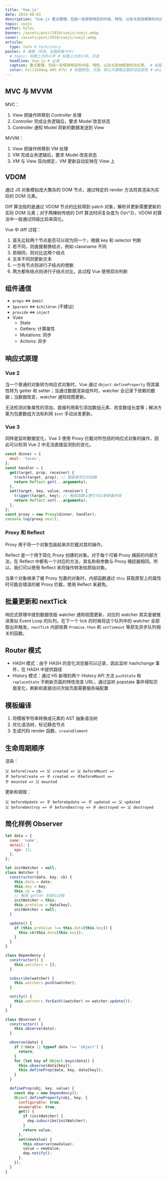 ```yaml
---
title: 'Vue.js'
date: 2019-08-03
description: 'Vue.js 重点整理，包括一些框架特定的内容、特性，以及与其他框架的对比等。'
topic: vuejs
author: hzlei
banner: /assets/post/2019/vuejs/vuejs.webp
cover: /assets/post/2019/vuejs/vuejs.webp
article:
  type: tech # tech/story
poster: # 海报（可选，全图封面卡片）
  # topic: 标题上方的小字 # 标题上方的小字，可选
  headline: Vue.js # 必选
  caption: 重点整理，包括一些框架特定的内容、特性，以及与其他框架的对比等。 # 标题下方的小字，可选
  color: hsl(154deg 49% 47%) # 标题颜色，可选，默认为跟随主题的动态颜色 # white,red...
---
```


## MVC 与 MVVM

MVC：

1. View 把操作转移到 Controller 处理
2. Controller 完成业务逻辑后，要求 Model 改变状态
3. Controller 通知 Model 将新的数据发送到 View

MVVM：

1. View 把操作转移到 VM 处理
2. VM 完成业务逻辑后，要求 Model 改变状态
3. VM 与 View 双向绑定，VM 更新自动反映在 View 上

## VDOM

通过 JS 对象模拟庞大繁杂的 DOM 节点，通过特定的 render 方法将其渲染为实际的 DOM 元素。

Diff 算法指的是通过 VDOM 节点的比较得到 patch 对象，解析并更新需要更新的实际 DOM 元素；对于两棵树传统的 Diff 算法时间复杂度为 O(n^3)，VDOM 的算法中一般通过同级比较来简化。

Vue 中 diff 过程：

1. 首先比较两个节点是否可以视为同一个，根据 key 和 selector 判断
2. 若不同，则直接替换结点，例如 classname 不同
3. 若相同，则对比这两个结点
4. 文本不同则更新文本
5. 一方有节点则进行子结点的增删
6. 两方都有结点则进行子结点对比，此过程 Vue 使用双向判断

## 组件通信

- `props` <=> `$emit`
- `$parent` <=> `$children` (不建议)
- `provide` <=> `inject`
- Vuex
  - State
  - Getters: 计算属性
  - Mutations: 同步
  - Actions: 异步

## 响应式原理

### Vue 2

当一个普通的对象转为响应式对象时，Vue 通过 `Object.defineProperty` 将其属性转为 getter 和 setter；当通过数据渲染组件时，watcher 会记录下依赖的数据；当数据改变，watcher 通知视图更新。

无法检测对象属性的添加、直接利用索引添加数组元素、改变数组长度等；解决方案为包裹数组方法和利用 `$set` 手动派发更新。

### Vue 3

同样是监听数据变化，Vue 3 使用 Proxy 拦截对所包括的响应式对象的操作，因此可以检测 Vue 2 中无法直接监测到的变化。

```js
const dinner = {
  meal: 'tacos',
};
const handler = {
  get(target, prop, receiver) {
    track(target, prop); // 跟踪更改它的函数
    return Reflect.get(...arguments);
  },
  set(target, key, value, receiver) {
    trigger(target, key); // 触发函数以便它可以更新最终值
    return Reflect.set(...arguments);
  },
};
const proxy = new Proxy(dinner, handler);
console.log(proxy.meal);
```

### Proxy 和 Reflect

Proxy 用于将一个对象包装起来并拦截对其的操作。

Reflect 是一个用于简化 Proxy 创建的对象。对于每个可被 Proxy 捕获的内部方法，在 Reflect 中都有一个对应的方法，其名称和参数与 Proxy 捕捉器相同。所以，我们可以使用 Reflect 来将操作转发给原始对象。

当某个对象继承了被 Proxy 包裹的对象时，内部函数通过 `this` 获取原型上的属性时可能会错误的被 Proxy 拦截，使用 Reflect 来避免。

## 批量更新和 nextTick

响应式原理中提到数据改版 watcher 通知视图更新，对应的 watcher 其实是被推进类似 Event Loop 的队列，在下一个 tick 的时候将这个队列中的 watcher 全部取出并触发。`nextTick` 内部依靠 `Promise.then` 和 `setTimeout` 等原生异步队列相关的函数。

## Router 模式

- HASH 模式：由于 HASH 的变化浏览器可以记录，因此监听 hashchange 事件，在 HASH 中提供路径
- History 模式：通过 H5 新增的两个 History API 方法 `pushState` 和 `replaceState` 不刷新页面的特性改变 URL，通过监听 popstate 事件得知页面变化，刷新和直接访问次级页面需要服务端配置

## 模板编译

1. 将模板字符串转换成元素的 AST 抽象语法树
2. 优化语法树，标记静态节点
3. 生成代码 render 函数，`createElement`

## 生命周期顺序

渲染：

```
父 beforeCreate => 父 created => 父 beforeMount =>
子 beforeCreate => 子 created => 子beforeMount =>
子 mounted => 父 mounted
```

更新和销毁：

```
父 beforeUpdate => 子 beforeUpdate => 子 updated => 父 updated
父 beforeDestroy => 子 beforeDestroy => 子 destroyed => 父 destroyed
```

## 简化样例 Observer

```js
let data = {
  name: 'name',
  detail: {
    age: 12,
  },
};

let initWatcher = null;
class Watcher {
  constructor(data, key, cb) {
    this.data = date;
    this.key = key;
    this.cb = cb;
    // 触发 getter 初始化过程
    initWatcher = this;
    this.preValue = data[key];
    initWatcher = null;
  }

  update() {
    if (this.preValue !== this.data[this.key]) {
      this.cb(this.data[this.key]);
    }
  }
}

class Dependency {
  constructor() {
    this.watchers = [];
  }

  subscribe(watcher) {
    this.watchers.push(watcher);
  }

  notify() {
    this.watchers.forEach((watcher) => watcher.update());
  }
}

class Observer {
  constructor() {
    this.observe(data);
  }

  observe(data) {
    if (!data || typeof data !== 'object') {
      return;
    }
    for (let key of Object.keys(data)) {
      this.observe(data[key]);
      this.defineProp(data, key, data[key]);
    }
  }

  defineProp(obj, key, value) {
    const dep = new Dependency();
    Object.defineProperty(obj, key, {
      configurable: true,
      enumerable: true,
      get() {
        if (initWatcher) {
          dep.subscribe(initWatcher);
        }
        return value;
      },
      set(newValue) {
        this.observe(newValue);
        value = newValue;
        dep.notify();
      },
    });
  }
}
```

